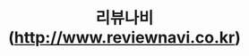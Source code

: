---
layout: project
carousel1: "carousel-icd1.png"
carousel2: "carousel-icd2.png"
carousel3: "carousel-icd3.png"
tag1: "#SNS 마케팅 플랫폼"
tag2: "#PHP"
tag3: "#mdbootstrap"
title: "리뷰나비(http://www.reviewnavi.co.kr)"
regdate: "2018. 11. ~ 2019. 5."
url: "http://www.reviewnavi.co.kr"
#date:   2021-04-13 23:16:40 +0900
#categories: jekyll update
---